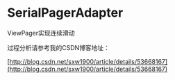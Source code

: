 # SerialPagerAdapter
ViewPager实现连续滑动

过程分析请参考我的CSDN博客地址：

[http://blog.csdn.net/sxw1900/article/details/53668167](http://blog.csdn.net/sxw1900/article/details/53668167)
